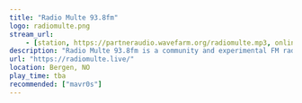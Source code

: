 ```yaml
---
title: "Radio Multe 93.8fm"
logo: radiomulte.png
stream_url:
    - [station, https://partneraudio.wavefarm.org/radiomulte.mp3, online]
description: "Radio Multe 93.8fm is a community and experimental FM radio station broadcasting from Damgårdsveien 229 in Bergen, Norway."
url: "https://radiomulte.live/"
location: Bergen, NO
play_time: tba
recommended: ["mavr0s"]
---
```

